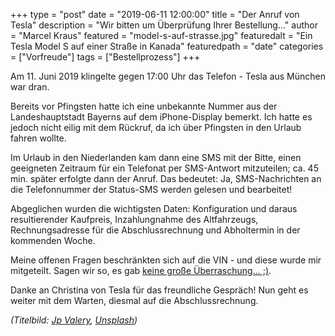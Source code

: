 +++
type = "post"
date = "2019-06-11 12:00:00"
title = "Der Anruf von Tesla"
description = "Wir bitten um Überprüfung Ihrer Bestellung…"
author = "Marcel Kraus"
featured = "model-s-auf-strasse.jpg"
featuredalt = "Ein Tesla Model S auf einer Straße in Kanada"
featuredpath = "date"
categories = ["Vorfreude"]
tags = ["Bestellprozess"]
+++

Am 11. Juni 2019 klingelte gegen 17:00 Uhr das Telefon - Tesla aus München war dran.

Bereits vor Pfingsten hatte ich eine unbekannte Nummer aus der Landeshauptstadt Bayerns auf dem iPhone-Display bemerkt. Ich hatte es jedoch nicht eilig mit dem Rückruf, da ich über Pfingsten in den Urlaub fahren wollte.

Im Urlaub in den Niederlanden kam dann eine SMS mit der Bitte, einen geeigneten Zeitraum für ein Telefonat per SMS-Antwort mitzuteilen; ca. 45 min. später erfolgte dann der Anruf. Das bedeutet: Ja, SMS-Nachrichten an die Telefonnummer der Status-SMS werden gelesen und bearbeitet!

Abgeglichen wurden die wichtigsten Daten: Konfiguration und daraus resultierender Kaufpreis, Inzahlungnahme des Altfahrzeugs, Rechnungsadresse für die Abschlussrechnung und Abholtermin in der kommenden Woche.

Meine offenen Fragen beschränkten sich auf die VIN - und diese wurde mir mitgeteilt. Sagen wir so, es gab [keine große Überraschung… ;)](/blog/2019-06-anatomie-einer-vin/).

Danke an Christina von Tesla für das freundliche Gespräch! Nun geht es weiter mit dem Warten, diesmal auf die Abschlussrechnung.

*(Titelbild: [Jp Valery](https://unsplash.com/@jpvalery?utm_source=unsplash&utm_medium=referral&utm_content=creditCopyText), [Unsplash](https://unsplash.com/search/photos/tesla?utm_source=unsplash&utm_medium=referral&utm_content=creditCopyText))*
